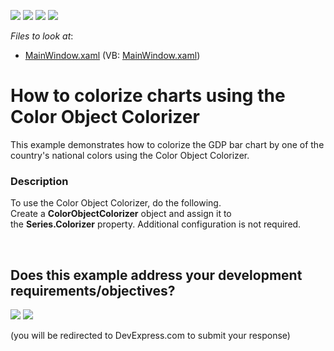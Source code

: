 <!-- default badges list -->
![](https://img.shields.io/endpoint?url=https://codecentral.devexpress.com/api/v1/VersionRange/128568848/21.1.5%2B)
[![](https://img.shields.io/badge/Open_in_DevExpress_Support_Center-FF7200?style=flat-square&logo=DevExpress&logoColor=white)](https://supportcenter.devexpress.com/ticket/details/T245322)
[![](https://img.shields.io/badge/📖_How_to_use_DevExpress_Examples-e9f6fc?style=flat-square)](https://docs.devexpress.com/GeneralInformation/403183)
[![](https://img.shields.io/badge/💬_Leave_Feedback-feecdd?style=flat-square)](#does-this-example-address-your-development-requirementsobjectives)
<!-- default badges end -->
<!-- default file list -->
*Files to look at*:

* [MainWindow.xaml](./CS/ColorObjectColorizerExample/MainWindow.xaml) (VB: [MainWindow.xaml](./VB/ColorObjectColorizerExample/MainWindow.xaml))
<!-- default file list end -->
# How to colorize charts using the Color Object Colorizer


This example demonstrates how to colorize the GDP bar chart by one of the country's national colors using the Color Object Colorizer.


<h3>Description</h3>

To use the Color Object Colorizer, do&nbsp;the following.<br />Create a&nbsp;<strong>ColorObjectColorizer</strong>&nbsp;object and assign it to the&nbsp;<strong>Series.Colorizer</strong>&nbsp;property. Additional configuration is not required.

<br/>


<!-- feedback -->
## Does this example address your development requirements/objectives?

[<img src="https://www.devexpress.com/support/examples/i/yes-button.svg"/>](https://www.devexpress.com/support/examples/survey.xml?utm_source=github&utm_campaign=wpf-chart-colorize-charts-with-the-color-object-colorizer&~~~was_helpful=yes) [<img src="https://www.devexpress.com/support/examples/i/no-button.svg"/>](https://www.devexpress.com/support/examples/survey.xml?utm_source=github&utm_campaign=wpf-chart-colorize-charts-with-the-color-object-colorizer&~~~was_helpful=no)

(you will be redirected to DevExpress.com to submit your response)
<!-- feedback end -->
